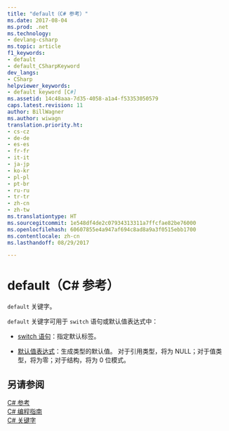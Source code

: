 ```yaml
---
title: "default（C# 参考）"
ms.date: 2017-08-04
ms.prod: .net
ms.technology:
- devlang-csharp
ms.topic: article
f1_keywords:
- default
- default_CSharpKeyword
dev_langs:
- CSharp
helpviewer_keywords:
- default keyword [C#]
ms.assetid: 14c48aaa-7d35-4058-a1a4-f53353050579
caps.latest.revision: 11
author: BillWagner
ms.author: wiwagn
translation.priority.ht:
- cs-cz
- de-de
- es-es
- fr-fr
- it-it
- ja-jp
- ko-kr
- pl-pl
- pt-br
- ru-ru
- tr-tr
- zh-cn
- zh-tw
ms.translationtype: HT
ms.sourcegitcommit: 1e548df4de2c07934313311a7ffcfae82be76000
ms.openlocfilehash: 60607855e4a947af694c8ad8a9a3f0515ebb1700
ms.contentlocale: zh-cn
ms.lasthandoff: 08/29/2017

---
```


# <a name="default-c-reference"></a>default（C# 参考）

`default` 关键字。

`default` 关键字可用于 `switch` 语句或默认值表达式中：

- [switch 语句](switch.md)：指定默认标签。

- [默认值表达式](../../programming-guide/statements-expressions-operators/default-value-expressions.md)：生成类型的默认值。 对于引用类型，将为 NULL；对于值类型，将为零；对于结构，将为 0 位模式。

## <a name="see-also"></a>另请参阅

 [C# 参考](../index.md)   
 [C# 编程指南](../../programming-guide/index.md)   
 [C# 关键字](index.md)   

